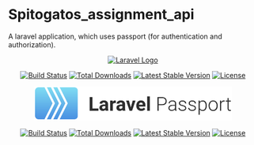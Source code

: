 # Spitogatos_assignment_api

A laravel application, which uses passport (for authentication and authorization).

<p align="center"><a href="https://laravel.com" target="_blank"><img src="https://raw.githubusercontent.com/laravel/art/master/logo-lockup/5%20SVG/2%20CMYK/1%20Full%20Color/laravel-logolockup-cmyk-red.svg" width="400" alt="Laravel Logo"></a></p>

<p align="center">
<a href="https://travis-ci.org/laravel/framework"><img src="https://travis-ci.org/laravel/framework.svg" alt="Build Status"></a>
<a href="https://packagist.org/packages/laravel/framework"><img src="https://img.shields.io/packagist/dt/laravel/framework" alt="Total Downloads"></a>
<a href="https://packagist.org/packages/laravel/framework"><img src="https://img.shields.io/packagist/v/laravel/framework" alt="Latest Stable Version"></a>
<a href="https://packagist.org/packages/laravel/framework"><img src="https://img.shields.io/packagist/l/laravel/framework" alt="License"></a>
</p>

<p align="center" dir="auto"><a href="https://github.com/laravel/passport" target="_blank"><img src="https://raw.githubusercontent.com/laravel/passport/10.x/art/logo.svg" width="400" alt="Laravel Passport Logo"></a></p>

<p align="center" dir="auto">
<a href="https://github.com/laravel/passport/actions"><img src="https://github.com/laravel/passport/workflows/tests/badge.svg" alt="Build Status" style="max-width: 100%;"></a>
<a href="https://packagist.org/packages/laravel/passport" rel="nofollow"><img src="https://camo.githubusercontent.com/811b5d95b9d74c37f103c1c888bfac306af970274b0d4db300e4a04d05fc5725/68747470733a2f2f696d672e736869656c64732e696f2f7061636b61676973742f64742f6c61726176656c2f70617373706f7274" alt="Total Downloads" data-canonical-src="https://img.shields.io/packagist/dt/laravel/passport" style="max-width: 100%;"></a>
<a href="https://packagist.org/packages/laravel/passport" rel="nofollow"><img src="https://camo.githubusercontent.com/945e0ba687acfe07359a8eb64083d6a0505b2b0f91c4c1daeca4a8340dbdeb0f/68747470733a2f2f696d672e736869656c64732e696f2f7061636b61676973742f762f6c61726176656c2f70617373706f7274" alt="Latest Stable Version" data-canonical-src="https://img.shields.io/packagist/v/laravel/passport" style="max-width: 100%;"></a>
<a href="https://packagist.org/packages/laravel/passport" rel="nofollow"><img src="https://camo.githubusercontent.com/49fe5035c7c2a8342d6c2532d546b85a468f2f28f74a907453f1fcdfa5858696/68747470733a2f2f696d672e736869656c64732e696f2f7061636b61676973742f6c2f6c61726176656c2f70617373706f7274" alt="License" data-canonical-src="https://img.shields.io/packagist/l/laravel/passport" style="max-width: 100%;"></a>